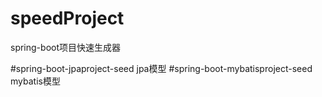 # speedProject
spring-boot项目快速生成器

#spring-boot-jpaproject-seed   jpa模型
#spring-boot-mybatisproject-seed   mybatis模型